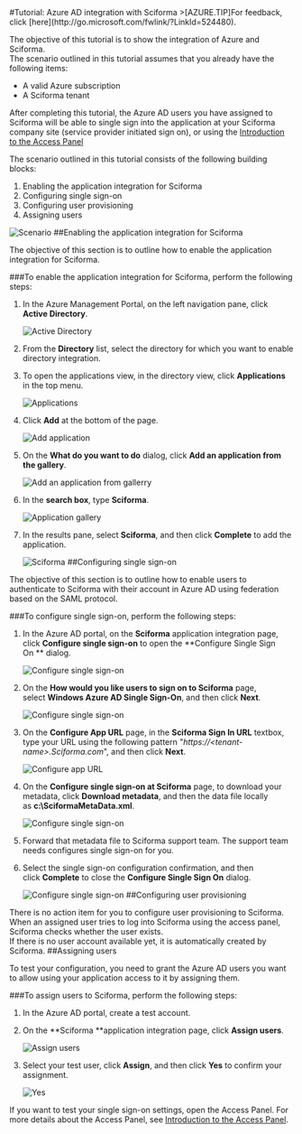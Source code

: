 <properties pageTitle="Tutorial: Azure AD integration with Sciforma | Windows Azure" description="Learn how to use Sciforma with Azure Active Directory to enable single sign-on, automated provisioning, and more!." services="active-directory" authors="MarkusVi"  documentationCenter="na" manager="stevenpo"/>
<tags ms.service="active-directory" ms.devlang="na" ms.topic="article" ms.tgt_pltfrm="na" ms.workload="identity" ms.date="08/01/2015" ms.author="markvi" />
#Tutorial: Azure AD integration with Sciforma
>[AZURE.TIP]For feedback, click [here](http://go.microsoft.com/fwlink/?LinkId=524480).
  
The objective of this tutorial is to show the integration of Azure and Sciforma.  
The scenario outlined in this tutorial assumes that you already have the following items:

-   A valid Azure subscription
-   A Sciforma tenant
  
After completing this tutorial, the Azure AD users you have assigned to Sciforma will be able to single sign into the application at your Sciforma company site (service provider initiated sign on), or using the [Introduction to the Access Panel](https://msdn.microsoft.com/zh-cn/library/dn308586)
  
The scenario outlined in this tutorial consists of the following building blocks:

1.  Enabling the application integration for Sciforma
2.  Configuring single sign-on
3.  Configuring user provisioning
4.  Assigning users

![Scenario](./media/active-directory-saas-sciforma-tutorial/IC777369.png "Scenario")
##Enabling the application integration for Sciforma
  
The objective of this section is to outline how to enable the application integration for Sciforma.

###To enable the application integration for Sciforma, perform the following steps:

1.  In the Azure Management Portal, on the left navigation pane, click **Active Directory**.

    ![Active Directory](./media/active-directory-saas-sciforma-tutorial/IC700993.png "Active Directory")

2.  From the **Directory** list, select the directory for which you want to enable directory integration.

3.  To open the applications view, in the directory view, click **Applications** in the top menu.

    ![Applications](./media/active-directory-saas-sciforma-tutorial/IC700994.png "Applications")

4.  Click **Add** at the bottom of the page.

    ![Add application](./media/active-directory-saas-sciforma-tutorial/IC749321.png "Add application")

5.  On the **What do you want to do** dialog, click **Add an application from the gallery**.

    ![Add an application from gallerry](./media/active-directory-saas-sciforma-tutorial/IC749322.png "Add an application from gallerry")

6.  In the **search box**, type **Sciforma**.

    ![Application gallery](./media/active-directory-saas-sciforma-tutorial/IC777370.png "Application gallery")

7.  In the results pane, select **Sciforma**, and then click **Complete** to add the application.

    ![Sciforma](./media/active-directory-saas-sciforma-tutorial/IC777371.png "Sciforma")
##Configuring single sign-on
  
The objective of this section is to outline how to enable users to authenticate to Sciforma with their account in Azure AD using federation based on the SAML protocol.

###To configure single sign-on, perform the following steps:

1.  In the Azure AD portal, on the **Sciforma** application integration page, click **Configure single sign-on** to open the **Configure Single Sign On ** dialog.

    ![Configure single sign-on](./media/active-directory-saas-sciforma-tutorial/IC777372.png "Configure single sign-on")

2.  On the **How would you like users to sign on to Sciforma** page, select **Windows Azure AD Single Sign-On**, and then click **Next**.

    ![Configure single sign-on](./media/active-directory-saas-sciforma-tutorial/IC777373.png "Configure single sign-on")

3.  On the **Configure App URL** page, in the **Sciforma Sign In URL** textbox, type your URL using the following pattern "*https://\<tenant-name\>.Sciforma.com*", and then click **Next**.

    ![Configure app URL](./media/active-directory-saas-sciforma-tutorial/IC777374.png "Configure app URL")

4.  On the **Configure single sign-on at Sciforma** page, to download your metadata, click **Download metadata**, and then the data file locally as **c:\\SciformaMetaData.xml**.

    ![Configure single sign-on](./media/active-directory-saas-sciforma-tutorial/IC777375.png "Configure single sign-on")

5.  Forward that metadata file to Sciforma support team. The support team needs configures single sign-on for you.

6.  Select the single sign-on configuration confirmation, and then click **Complete** to close the **Configure Single Sign On** dialog.

    ![Configure single sign-on](./media/active-directory-saas-sciforma-tutorial/IC777376.png "Configure single sign-on")
##Configuring user provisioning
  
There is no action item for you to configure user provisioning to Sciforma.  
When an assigned user tries to log into Sciforma using the access panel, Sciforma checks whether the user exists.  
If there is no user account available yet, it is automatically created by Sciforma.
##Assigning users
  
To test your configuration, you need to grant the Azure AD users you want to allow using your application access to it by assigning them.

###To assign users to Sciforma, perform the following steps:

1.  In the Azure AD portal, create a test account.

2.  On the **Sciforma **application integration page, click **Assign users**.

    ![Assign users](./media/active-directory-saas-sciforma-tutorial/IC777377.png "Assign users")

3.  Select your test user, click **Assign**, and then click **Yes** to confirm your assignment.

    ![Yes](./media/active-directory-saas-sciforma-tutorial/IC767830.png "Yes")
  
If you want to test your single sign-on settings, open the Access Panel. For more details about the Access Panel, see [Introduction to the Access Panel](https://msdn.microsoft.com/zh-cn/library/dn308586).